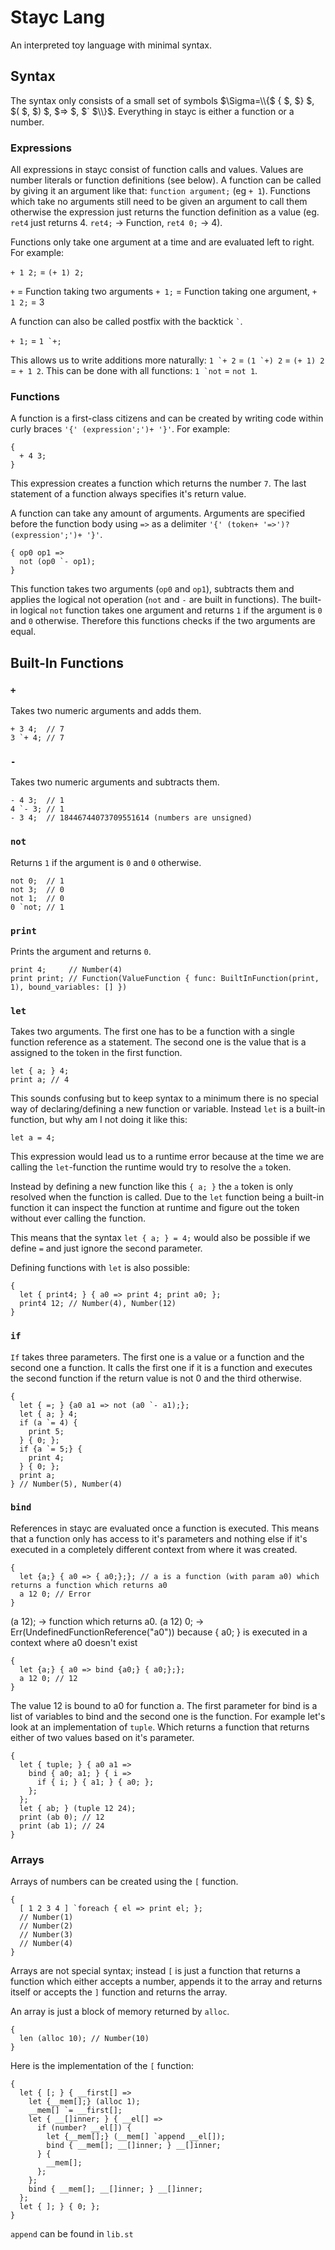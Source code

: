 # Stayc Lang
An interpreted toy language with minimal syntax.

## Syntax
The syntax only consists of a small set of symbols $\Sigma=\\{$ { $, $} $, $( $, $) $, $=> $, $` $\\}$.
Everything in stayc is either a function or a number.
 ### Expressions
All expressions in stayc consist of function calls and values. Values are number literals or function definitions (see below).
A function can be called by giving it an argument like that: `function argument;` (eg `+ 1`).
Functions which take no arguments still need to be given an argument to call them otherwise the expression
just returns the function definition as a value (eg. `ret4` just returns 4. `ret4;` -> Function, `ret4 0;` -> 4).

Functions only take one argument at a time and are evaluated left to right. For example:

`+ 1 2;` = `(+ 1) 2;`

`+` = Function taking two arguments `+ 1;` = Function taking one argument, `+ 1 2;` = 3

A function can also be called postfix with the backtick ``` ` ```.

`+ 1;` = ```1 `+;```

This allows us to write additions more naturally: ``` 1 `+ 2 ``` = ```(1 `+) 2``` = `(+ 1) 2` = `+ 1 2`.
This can be done with all functions: ```1 `not``` = `not 1`.
### Functions
A function is a first-class citizens and can be created by writing code within
curly braces `'{' (expression';')+ '}'`. For example:
```
{
  + 4 3;
}
```
This expression creates a function which returns the number `7`.
The last statement of a function always specifies it's return value.

A function can take any amount of arguments. Arguments are specified before the function body using `=>` as a delimiter
`'{' (token+ '=>')? (expression';')+ '}'`.
```
{ op0 op1 =>
  not (op0 `- op1);
}
```
This function takes two arguments (`op0` and `op1`), subtracts them and applies the logical not operation (`not` and `-` are built in functions).
The built-in logical `not` function takes one argument and returns `1` if the argument is `0` and `0` otherwise.
Therefore this functions checks if the two arguments are equal.

## Built-In Functions
### `+`
Takes two numeric arguments and adds them.
```
+ 3 4;  // 7
3 `+ 4; // 7
```
### `-`
Takes two numeric arguments and subtracts them.
```
- 4 3;  // 1
4 `- 3; // 1
- 3 4;  // 18446744073709551614 (numbers are unsigned)
```
### `not`
Returns `1` if the argument is `0` and `0` otherwise.
```
not 0;  // 1
not 3;  // 0
not 1;  // 0
0 `not; // 1
```
### `print`
Prints the argument and returns `0`.
```
print 4;     // Number(4)
print print; // Function(ValueFunction { func: BuiltInFunction(print, 1), bound_variables: [] })
```
### `let`
Takes two arguments. The first one has to be a function with a single function reference as a statement.
The second one is the value that is a assigned to the token in the first function.
```
let { a; } 4;
print a; // 4
```
This sounds confusing but to keep syntax to a minimum there is no special way of declaring/defining a new function or variable.
Instead `let` is a built-in function, but why am I not doing it like this:
```
let a = 4;
```
This expression would lead us to a runtime error because at the time we are calling the `let`-function the runtime would try to resolve the `a` token.

Instead by defining a new function like this `{ a; }` the `a` token is only resolved when the function is called.
Due to the `let` function being a built-in function it can inspect the function at runtime and figure out the token without ever calling the function.

This means that the syntax `let { a; } = 4;` would also be possible if we define `=` and just ignore the second parameter.

Defining functions with `let` is also possible:
```
{
  let { print4; } { a0 => print 4; print a0; };
  print4 12; // Number(4), Number(12)
}
```
### `if`
`If` takes three parameters. The first one is a value or a function and the second one a function. It calls the first one if it is a function and executes the second function if the return value is not 0 and the third otherwise.
```
{
  let { =; } {a0 a1 => not (a0 `- a1);};
  let { a; } 4;
  if (a `= 4) {
    print 5;
  } { 0; };
  if {a `= 5;} {
    print 4;
  } { 0; };
  print a;
} // Number(5), Number(4)
```

### `bind`
References in stayc are evaluated once a function is executed. This means that a function only has access to it's parameters and nothing else if it's executed in a completely different context from where it was created.
```
{
  let {a;} { a0 => { a0;};}; // a is a function (with param a0) which returns a function which returns a0
  a 12 0; // Error
}
```
(a 12); -> function which returns a0. (a 12) 0; -> Err(UndefinedFunctionReference("a0")) because { a0; } is executed in a context where a0 doesn't exist

```
{
  let {a;} { a0 => bind {a0;} { a0;};}; 
  a 12 0; // 12
}
```
The value 12 is bound to a0 for function a. The first parameter for bind is a list of variables to bind and the second one is the function.
For example let's look at an implementation of `tuple`. Which returns a function that returns either of two values based on it's parameter.
```
{
  let { tuple; } { a0 a1 => 
    bind { a0; a1; } { i =>
      if { i; } { a1; } { a0; };
    };
  };
  let { ab; } (tuple 12 24);
  print (ab 0); // 12
  print (ab 1); // 24
}
```
### Arrays
Arrays of numbers can be created using the `[` function.
```
{
  [ 1 2 3 4 ] `foreach { el => print el; };
  // Number(1)
  // Number(2)
  // Number(3)
  // Number(4)
}
```
Arrays are not special syntax; instead `[` is just a function that returns a function which either accepts a number, appends it to the array and returns itself or accepts the `]` function and returns the array.

An array is just a block of memory returned by `alloc`.
```
{
  len (alloc 10); // Number(10)
}
```
Here is the implementation of the `[` function:
```
{
  let { [; } { __first[] => 
    let {__mem[];} (alloc 1);
    __mem[] `= __first[];
    let { __[]inner; } { __el[] => 
      if (number? __el[]) {
        let {__mem[];} (__mem[] `append __el[]);
        bind { __mem[]; __[]inner; } __[]inner;
      } {
        __mem[];
      };
    };
    bind { __mem[]; __[]inner; } __[]inner;
  };
  let { ]; } { 0; };
}
```
`append` can be found in `lib.st`
